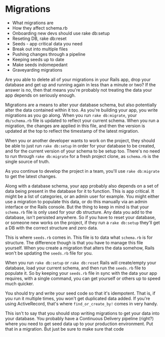 # Migrations

 * What migrations are
 * How they affect schema.rb
 * Onboarding new devs should use rake db:setup
 * Reseting DB, rake db:reset
 * Seeds - app critical data you need
 * Break out into multiple files
 * Pushing changes through a pipeline
 * Keeping seeds up to date
 * Make seeds indomepedant
 * Graveyarding migrations

Are you able to delete all of your migrations in your Rails app, drop your database and get up and running again in less than a minute or two? If the answer is no, then that means you're probably not treating the data your app depends on seriously enough.

Migrations are a means to alter your database schema, but also potentially alter the data contained within it too. As you're building your app, you write migrations as you go along. When you run `rake db:migrate`, your `db/schema.rb` file is updated to reflect your current schema. When you run a migration, the changes are applied in this file, and then the version is updated at the top to reflect the timestamp of the latest migration.

When you or another developer wants to work on the project, they should be able to just run `rake db:setup` in order for your database to be created, and for the current version of your schema to be setup too. There's no need to run through `rake db:migrate` for a fresh project clone, as `schema.rb` is the single source of truth.

As you continue to develop the project in a team, you'll use `rake db:migrate` to get the latest changes.

Along with a database schema, your app probably also depends on a set of data being present in the database for it to function. This is app critical. It might be a list of categories, or an admin user for example. You might either use a migration to populate this data, or do this manually via an admin interface or the Rails console. But the thing to keep in mind is that your `schema.rb` file is only used for your db structure. Any data you add to the database, isn't persisted anywhere. So if you have to reset your database, or someone new works on the project, if they run a `rake db:setup` they'll get a DB with the correct structure and zero data.

This is where `seeds.rb` comes in. This file is to data what `schema.rb` is for structure. The difference though is that you have to manage this file yourself. When you create a migration that alters the data somehow, Rails won't be updating the `seeds.rb` file for you.

When you run `rake db:setup` or `rake db:reset` Rails will create/empty your database, load your current schema, and then run the `seeds.rb` file to populate  it. So by keeping your `seeds.rb` file in sync with the data your app requires, with a single command, you can get yourself or others up to speed much quicker.

You should try and write your seed code so that it's idempotent. That is, if you run it multiple times, you won't get duplicated data added. If you're using ActiveRecord, that's where `find_or_create_by!` comes in very handy.

This isn't to say that you should stop writing migrations to get your data into your database. You probably have a Continuous Delivery pipeline (right?) where you need to get seed data up to your production environment. Put that in a migration. But just be sure to make sure that code 
